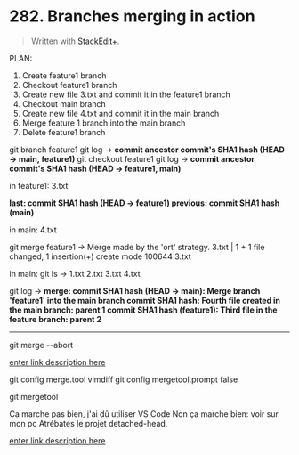 # 282. Branches merging in action

> Written with [StackEdit+](https://stackedit.net/).


PLAN:
1. Create feature1 branch
2. Checkout feature1 branch
3. Create new file 3.txt and commit it in the feature1 branch
4. Checkout main branch
5. Create new file 4.txt and commit it in the main branch
6. Merge feature 1 branch into the main branch
7. Delete feature1 branch

git branch feature1
git log →
**commit ancestor commit's SHA1 hash (HEAD → main, feature1)**
git checkout feature1
git log →
**commit ancestor commit's SHA1 hash (HEAD → feature1, main)**

in feature1: 3.txt

**last: commit SHA1 hash  (HEAD → feature1)
previous: commit SHA1 hash (main)**

in main: 4.txt

git merge feature1 →
Merge made by the 'ort' strategy.
3.txt  | 1 +
1 file changed, 1 insertion(+)
create mode 100644 3.txt

in main: git ls ->
1.txt 2.txt 3.txt 4.txt

git log ->
**merge: commit SHA1 hash (HEAD -> main): Merge branch 'feature1' into the main branch
commit SHA1 hash: Fourth file created in the main branch: parent 1
commit SHA1 hash (feature1): Third file in the feature branch: parent 2**

---
git merge --abort

[enter link description here](https://www.rosipov.com/blog/use-vimdiff-as-git-mergetool/#fromHistor)

git config merge.tool vimdiff
git config mergetool.prompt false

git mergetool

Ca marche pas bien, j'ai dû utiliser VS Code
Non ça marche bien: voir sur mon pc Atrébates le projet detached-head.

[enter link description here](https://www.git-scm.com/docs/git-mergetool)





<!--stackedit_data:
eyJoaXN0b3J5IjpbLTUwNzA4NDY2MCwtODUzOTQ3NTY1LC02Mz
Y3MDY5MDAsLTI2NjU0Mjg1LC00Nzc0MTY0MjAsLTQwNzUxODEx
NSw4MTI3NTY0MTMsLTY1MTU5ODgzNiwyMDA5MTk5NDgsMTkxOT
cxOTI0NiwxNjE4OTE5MDYzLDYyMjkzMjY1MiwtMTIxMzQzMjgz
NCwxNTE5MTA3MTk1XX0=
-->